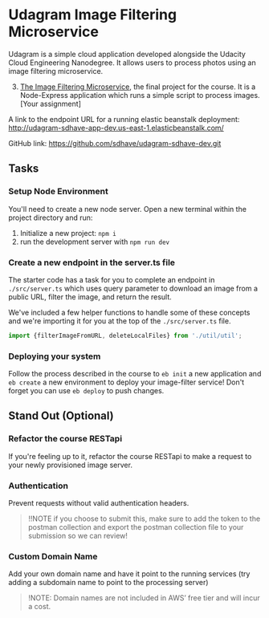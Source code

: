 # Udagram Image Filtering Microservice

Udagram is a simple cloud application developed alongside the Udacity Cloud Engineering Nanodegree. It allows users to process photos using an image filtering microservice.

3. [The Image Filtering Microservice](https://github.com/sdhave/udagram-sdhave-dev.git), the final project for the course. It is a Node-Express application which runs a simple script to process images. [Your assignment]

A link to the endpoint URL for a running elastic beanstalk deployment: http://udagram-sdhave-app-dev.us-east-1.elasticbeanstalk.com/

GitHub link: https://github.com/sdhave/udagram-sdhave-dev.git

## Tasks

### Setup Node Environment

You'll need to create a new node server. Open a new terminal within the project directory and run:

1. Initialize a new project: `npm i`
2. run the development server with `npm run dev`

### Create a new endpoint in the server.ts file

The starter code has a task for you to complete an endpoint in `./src/server.ts` which uses query parameter to download an image from a public URL, filter the image, and return the result.

We've included a few helper functions to handle some of these concepts and we're importing it for you at the top of the `./src/server.ts`  file.

```typescript
import {filterImageFromURL, deleteLocalFiles} from './util/util';
```

### Deploying your system

Follow the process described in the course to `eb init` a new application and `eb create` a new environment to deploy your image-filter service! Don't forget you can use `eb deploy` to push changes.

## Stand Out (Optional)

### Refactor the course RESTapi

If you're feeling up to it, refactor the course RESTapi to make a request to your newly provisioned image server.

### Authentication

Prevent requests without valid authentication headers.
> !!NOTE if you choose to submit this, make sure to add the token to the postman collection and export the postman collection file to your submission so we can review!

### Custom Domain Name

Add your own domain name and have it point to the running services (try adding a subdomain name to point to the processing server)
> !NOTE: Domain names are not included in AWS’ free tier and will incur a cost.
